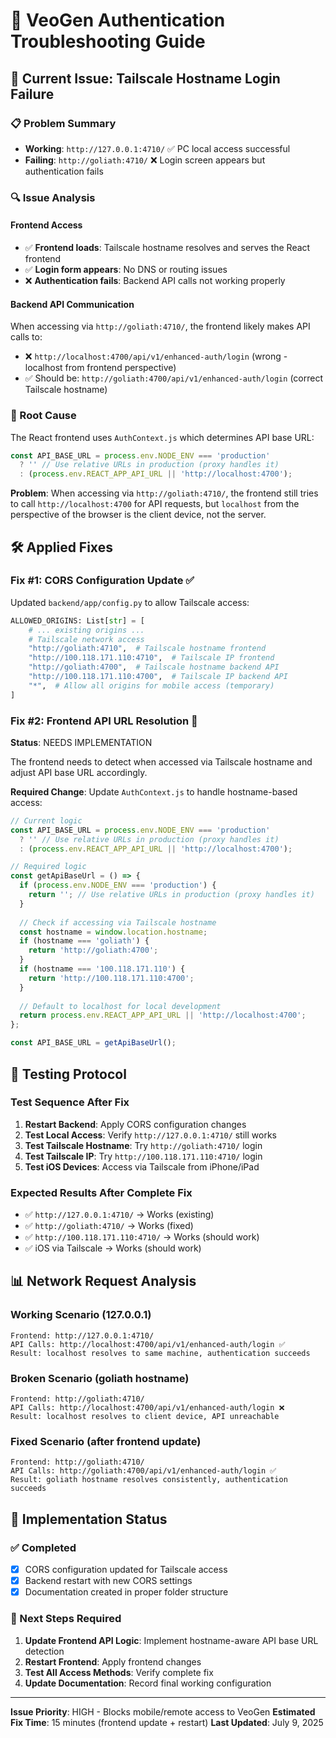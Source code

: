 # 🔐 VeoGen Authentication Troubleshooting Guide

## 🚨 Current Issue: Tailscale Hostname Login Failure

### 📋 Problem Summary
- **Working**: `http://127.0.0.1:4710/` ✅ PC local access successful
- **Failing**: `http://goliath:4710/` ❌ Login screen appears but authentication fails

### 🔍 Issue Analysis

#### Frontend Access
- ✅ **Frontend loads**: Tailscale hostname resolves and serves the React frontend
- ✅ **Login form appears**: No DNS or routing issues
- ❌ **Authentication fails**: Backend API calls not working properly

#### Backend API Communication
When accessing via `http://goliath:4710/`, the frontend likely makes API calls to:
- ❌ `http://localhost:4700/api/v1/enhanced-auth/login` (wrong - localhost from frontend perspective)
- ✅ Should be: `http://goliath:4700/api/v1/enhanced-auth/login` (correct Tailscale hostname)

### 🔧 Root Cause
The React frontend uses `AuthContext.js` which determines API base URL:

```javascript
const API_BASE_URL = process.env.NODE_ENV === 'production' 
  ? '' // Use relative URLs in production (proxy handles it)
  : (process.env.REACT_APP_API_URL || 'http://localhost:4700');
```

**Problem**: When accessing via `http://goliath:4710/`, the frontend still tries to call `http://localhost:4700` for API requests, but `localhost` from the perspective of the browser is the client device, not the server.

## 🛠️ Applied Fixes

### Fix #1: CORS Configuration Update ✅
Updated `backend/app/config.py` to allow Tailscale access:

```python
ALLOWED_ORIGINS: List[str] = [
    # ... existing origins ...
    # Tailscale network access
    "http://goliath:4710",  # Tailscale hostname frontend
    "http://100.118.171.110:4710",  # Tailscale IP frontend  
    "http://goliath:4700",  # Tailscale hostname backend API
    "http://100.118.171.110:4700",  # Tailscale IP backend API
    "*",  # Allow all origins for mobile access (temporary)
]
```

### Fix #2: Frontend API URL Resolution 🔧
**Status**: NEEDS IMPLEMENTATION

The frontend needs to detect when accessed via Tailscale hostname and adjust API base URL accordingly.

**Required Change**: Update `AuthContext.js` to handle hostname-based access:

```javascript
// Current logic
const API_BASE_URL = process.env.NODE_ENV === 'production' 
  ? '' // Use relative URLs in production (proxy handles it)
  : (process.env.REACT_APP_API_URL || 'http://localhost:4700');

// Required logic
const getApiBaseUrl = () => {
  if (process.env.NODE_ENV === 'production') {
    return ''; // Use relative URLs in production (proxy handles it)
  }
  
  // Check if accessing via Tailscale hostname
  const hostname = window.location.hostname;
  if (hostname === 'goliath') {
    return 'http://goliath:4700';
  }
  if (hostname === '100.118.171.110') {
    return 'http://100.118.171.110:4700';
  }
  
  // Default to localhost for local development
  return process.env.REACT_APP_API_URL || 'http://localhost:4700';
};

const API_BASE_URL = getApiBaseUrl();
```

## 🧪 Testing Protocol

### Test Sequence After Fix
1. **Restart Backend**: Apply CORS configuration changes
2. **Test Local Access**: Verify `http://127.0.0.1:4710/` still works
3. **Test Tailscale Hostname**: Try `http://goliath:4710/` login
4. **Test Tailscale IP**: Try `http://100.118.171.110:4710/` login
5. **Test iOS Devices**: Access via Tailscale from iPhone/iPad

### Expected Results After Complete Fix
- ✅ `http://127.0.0.1:4710/` → Works (existing)
- ✅ `http://goliath:4710/` → Works (fixed)
- ✅ `http://100.118.171.110:4710/` → Works (should work)
- ✅ iOS via Tailscale → Works (should work)

## 📊 Network Request Analysis

### Working Scenario (127.0.0.1)
```
Frontend: http://127.0.0.1:4710/ 
API Calls: http://localhost:4700/api/v1/enhanced-auth/login ✅
Result: localhost resolves to same machine, authentication succeeds
```

### Broken Scenario (goliath hostname)
```
Frontend: http://goliath:4710/
API Calls: http://localhost:4700/api/v1/enhanced-auth/login ❌  
Result: localhost resolves to client device, API unreachable
```

### Fixed Scenario (after frontend update)
```
Frontend: http://goliath:4710/
API Calls: http://goliath:4700/api/v1/enhanced-auth/login ✅
Result: goliath hostname resolves consistently, authentication succeeds
```

## 🚀 Implementation Status

### ✅ Completed
- [x] CORS configuration updated for Tailscale access
- [x] Backend restart with new CORS settings
- [x] Documentation created in proper folder structure

### 🔧 Next Steps Required
1. **Update Frontend API Logic**: Implement hostname-aware API base URL detection
2. **Restart Frontend**: Apply frontend changes
3. **Test All Access Methods**: Verify complete fix
4. **Update Documentation**: Record final working configuration

---
**Issue Priority**: HIGH - Blocks mobile/remote access to VeoGen
**Estimated Fix Time**: 15 minutes (frontend update + restart)
**Last Updated**: July 9, 2025


